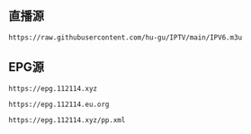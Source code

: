 <h2>直播源</h2>
<p dir="auto"><code>https://raw.githubusercontent.com/hu-gu/IPTV/main/IPV6.m3u</code>
<h2>EPG源</h2>
<p dir="auto"><code>https://epg.112114.xyz</code>
<p dir="auto"><code>https://epg.112114.eu.org</code>
<p dir="auto"><code>https://epg.112114.xyz/pp.xml</code>
